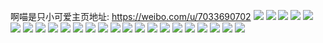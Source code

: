 啊喵是只小可爱主页地址: https://weibo.com/u/7033690702 
![](https://wx4.sinaimg.cn/mw2000/007G0Egegy1h96lxe8fwyj30u0140wi4.jpg) 
![](https://wx4.sinaimg.cn/mw2000/007G0Egegy1h96lxep8frj30u014043j.jpg) 
![](https://wx4.sinaimg.cn/mw2000/007G0Egegy1h96lxfba0wj30u01400wm.jpg) 
![](https://wx4.sinaimg.cn/mw2000/007G0Egegy1h64bi4zb23j30u01uogn4.jpg) 
![](https://wx4.sinaimg.cn/mw2000/007G0Egegy1h64b0q8yi6j30u01uowhf.jpg) 
![](https://wx4.sinaimg.cn/mw2000/007G0Egegy1h64b0qunewj30u01uo44v.jpg) 
![](https://wx4.sinaimg.cn/mw2000/007G0Egegy1h645au22g1j30u01uo75q.jpg) 
![](https://wx4.sinaimg.cn/mw2000/007G0Egegy1h645auir5mj30u01uowfs.jpg) 
![](https://wx4.sinaimg.cn/mw2000/007G0Egegy1h637khpfk7j30u01uojsy.jpg) 
![](https://wx4.sinaimg.cn/mw2000/007G0Egegy1h630k94n0sj30u0140jwn.jpg) 
![](https://wx4.sinaimg.cn/mw2000/007G0Egegy1h630k9ou8mj30u014042b.jpg) 
![](https://wx4.sinaimg.cn/mw2000/007G0Egegy1h630ka9c24j30u0140435.jpg) 
![](https://wx4.sinaimg.cn/mw2000/007G0Egegy1h630kasnq1j30u014077p.jpg) 
![](https://wx4.sinaimg.cn/mw2000/007G0Egegy1h630kbf9boj30u01400w7.jpg) 
![](https://wx4.sinaimg.cn/mw2000/007G0Egegy1h630kc0lgxj30u01400w2.jpg) 
![](https://wx4.sinaimg.cn/mw2000/007G0Egegy1h630kcmmqfj30u0140q6r.jpg) 
![](https://wx4.sinaimg.cn/mw2000/007G0Egegy1h630kdf2phj30u0140agh.jpg) 
![](https://wx4.sinaimg.cn/mw2000/007G0Egegy1h630ke47r2j30u0140gnx.jpg) 
![](https://wx4.sinaimg.cn/mw2000/007G0Egegy1h630jejipkj30u01uo403.jpg) 
![](https://wx4.sinaimg.cn/mw2000/007G0Egegy1h630jf6689j30u01uoadn.jpg) 
![](https://wx4.sinaimg.cn/mw2000/007G0Egegy1h630jftpwgj30u01uoadl.jpg) 
![](https://wx4.sinaimg.cn/mw2000/007G0Egegy1h630jggbw5j30u01uoadm.jpg) 
![](https://wx4.sinaimg.cn/mw2000/007G0Egegy1h630jh146cj30u01uoq6h.jpg) 
![](https://wx4.sinaimg.cn/mw2000/007G0Egegy1h630jhmw4oj30u01uoq6d.jpg) 
